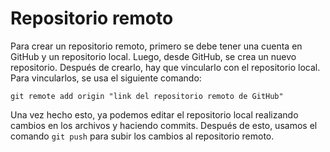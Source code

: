 # Repositorio remoto 

Para crear un repositorio remoto, primero se debe tener una cuenta en GitHub y un repositorio local. Luego, desde GitHub, se crea un nuevo repositorio. Después de crearlo, hay que vincularlo con el repositorio local. Para vincularlos, se usa el siguiente comando:  
```
git remote add origin "link del repositorio remoto de GitHub"
```
Una vez hecho esto, ya podemos editar el repositorio local realizando cambios en los archivos y haciendo commits. Después de esto, usamos el comando `git push` para subir los cambios al repositorio remoto.